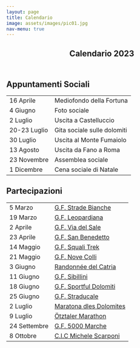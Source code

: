 ```yaml
---
layout: page
title: Calendario
image: assets/images/pic01.jpg
nav-menu: true
---
```


<!-- Main -->
<div id="main" class="alt">

<!-- One -->
<section id="one">
	<div class="inner">
		<header class="major">
			<h1>Calendario 2023</h1>
		</header>
    <div class="row">
      <div class="6u 12u$(small)">
        <h2>Appuntamenti Sociali</h2>
        <div class="table-wrapper">
          <table class="alt">
            <tbody>
              <tr>
                <td>16 Aprile</td>
                <td>Mediofondo della Fortuna</td>
              </tr>
              <tr>
                <td>4 Giugno</td>
                <td>Foto sociale</td>
              </tr>
              <tr>
                <td>2 Luglio</td>
                <td>Uscita a Castelluccio</td>
              </tr>
              <tr>
                <td>20-23 Luglio</td>
                <td>Gita sociale sulle dolomiti</td>
              </tr>
              <tr>
                <td>30 Luglio</td>
                <td>Uscita al Monte Fumaiolo</td>
              </tr>
              <tr>
                <td>13 Agosto</td>
                <td>Uscita da Fano a Roma</td>
              </tr>
              <tr>
                <td>23 Novembre</td>
                <td>Assemblea sociale</td>
              </tr>
              <tr>
                <td>1 Dicembre</td>
                <td>Cena sociale di Natale</td>
              </tr>
            </tbody>
          </table>
        </div>
      </div>
      <div class="6u$ 12u$(small)">
        <h2>Partecipazioni</h2>
        <div class="table-wrapper">
          <table class="alt">
            <tbody>
              <tr>
                <td>5 Marzo</td>
                <td><a href="https://gfstradebianche.it/" target="_blank">G.F. Strade Bianche</a></td>
              </tr>
              <tr>
                <td>19 Marzo</td>
                <td><a href="http://www.fondoleopardiana.com/" target="_blank">G.F. Leopardiana</a></td>
              </tr>
              <tr>
                <td>2 Aprile</td>
                <td><a href="https://www.granfondoviadelsale.com/" target="_blank">G.F. Via del Sale</a></td>
              </tr>
              <tr>
                <td>23 Aprile</td>
                <td><a href="https://www.granfondosanbenedettodeltronto.it/" target="_blank">G.F. San Benedetto</a></td>
              </tr>
              <tr>
                <td>14 Maggio</td>
                <td><a href="https://www.granfondosquali.it/" target="_blank">G.F. Squali Trek</a></td>
              </tr>
              <tr>
                <td>21 Maggio</td>
                <td><a href="https://www.novecolli.it/" target="_blank">G.F. Nove Colli</a></td>
              </tr>
              <tr>
                <td>3 Giugno</td>
                <td><a href="https://www.facebook.com/profile.php?id=100075917361917" target="_blank">Randonnée del Catria</a></td>
              </tr>
              <tr>
                <td>11 Giugno</td>
                <td><a href="https://www.granfondodeisibillini.it/" target="_blank">G.F. Sibillini</a></td>
              </tr>
              <tr>
                <td>18 Giugno</td>
                <td><a href="https://www.sportfuldolomitirace.it/" target="_blank">G.F. Sportful Dolomiti</a></td>
              </tr>
              <tr>
                <td>25 Giugno</td>
                <td><a href="https://cicloducaleurbino.it/la-straducale/" target="_blank">G.F. Straducale</a></td>
              </tr>
              <tr>
                <td>2 Luglio</td>
                <td><a href="https://www.maratona.it/it/" target="_blank">Maratona dles Dolomites</a></td>
              </tr>
              <tr>
                <td>9 Luglio</td>
                <td><a href="https://www.oetztaler-radmarathon.com/it/home.html" target="_blank">Ötztaler Marathon</a></td>
              </tr>
              <tr>
                <td>24 Settembre</td>
                <td><a href="https://www.5milamarche.com/" target="_blank">G.F. 5000 Marche</a></td>
              </tr>
              <tr>
                <td>8 Ottobre</td>
                <td><a href="https://www.michelescarponi.it/granfondo/" target="_blank">C.I.C Michele Scarponi</a></td>
              </tr>
            </tbody>
          </table>
        </div>
      </div>
    </div>
  </div>
</section>
